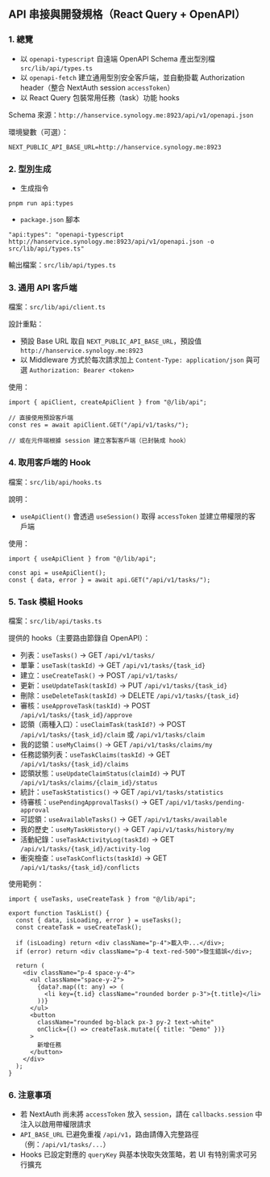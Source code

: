 ## API 串接與開發規格（React Query + OpenAPI）

### 1. 總覽
- 以 `openapi-typescript` 自遠端 OpenAPI Schema 產出型別檔 `src/lib/api/types.ts`
- 以 `openapi-fetch` 建立通用型別安全客戶端，並自動掛載 Authorization header（整合 NextAuth session `accessToken`）
- 以 React Query 包裝常用任務（task）功能 hooks

Schema 來源：`http://hanservice.synology.me:8923/api/v1/openapi.json`

環境變數（可選）：
```
NEXT_PUBLIC_API_BASE_URL=http://hanservice.synology.me:8923
```

### 2. 型別生成
- 生成指令
```
pnpm run api:types
```

- `package.json` 腳本
```
"api:types": "openapi-typescript http://hanservice.synology.me:8923/api/v1/openapi.json -o src/lib/api/types.ts"
```

輸出檔案：`src/lib/api/types.ts`

### 3. 通用 API 客戶端
檔案：`src/lib/api/client.ts`

設計重點：
- 預設 Base URL 取自 `NEXT_PUBLIC_API_BASE_URL`，預設值 `http://hanservice.synology.me:8923`
- 以 Middleware 方式於每次請求加上 `Content-Type: application/json` 與可選 `Authorization: Bearer <token>`

使用：
```tsx
import { apiClient, createApiClient } from "@/lib/api";

// 直接使用預設客戶端
const res = await apiClient.GET("/api/v1/tasks/");

// 或在元件端根據 session 建立客製客戶端（已封裝成 hook）
```

### 4. 取用客戶端的 Hook
檔案：`src/lib/api/hooks.ts`

說明：
- `useApiClient()` 會透過 `useSession()` 取得 `accessToken` 並建立帶權限的客戶端

使用：
```tsx
import { useApiClient } from "@/lib/api";

const api = useApiClient();
const { data, error } = await api.GET("/api/v1/tasks/");
```

### 5. Task 模組 Hooks
檔案：`src/lib/api/tasks.ts`

提供的 hooks（主要路由節錄自 OpenAPI）：
- 列表：`useTasks()` → GET `/api/v1/tasks/`
- 單筆：`useTask(taskId)` → GET `/api/v1/tasks/{task_id}`
- 建立：`useCreateTask()` → POST `/api/v1/tasks/`
- 更新：`useUpdateTask(taskId)` → PUT `/api/v1/tasks/{task_id}`
- 刪除：`useDeleteTask(taskId)` → DELETE `/api/v1/tasks/{task_id}`
- 審核：`useApproveTask(taskId)` → POST `/api/v1/tasks/{task_id}/approve`
- 認領（兩種入口）：`useClaimTask(taskId?)` → POST `/api/v1/tasks/{task_id}/claim` 或 `/api/v1/tasks/claim`
- 我的認領：`useMyClaims()` → GET `/api/v1/tasks/claims/my`
- 任務認領列表：`useTaskClaims(taskId)` → GET `/api/v1/tasks/{task_id}/claims`
- 認領狀態：`useUpdateClaimStatus(claimId)` → PUT `/api/v1/tasks/claims/{claim_id}/status`
- 統計：`useTaskStatistics()` → GET `/api/v1/tasks/statistics`
- 待審核：`usePendingApprovalTasks()` → GET `/api/v1/tasks/pending-approval`
- 可認領：`useAvailableTasks()` → GET `/api/v1/tasks/available`
- 我的歷史：`useMyTaskHistory()` → GET `/api/v1/tasks/history/my`
- 活動紀錄：`useTaskActivityLog(taskId)` → GET `/api/v1/tasks/{task_id}/activity-log`
- 衝突檢查：`useTaskConflicts(taskId)` → GET `/api/v1/tasks/{task_id}/conflicts`

使用範例：
```tsx
import { useTasks, useCreateTask } from "@/lib/api";

export function TaskList() {
  const { data, isLoading, error } = useTasks();
  const createTask = useCreateTask();

  if (isLoading) return <div className="p-4">載入中...</div>;
  if (error) return <div className="p-4 text-red-500">發生錯誤</div>;

  return (
    <div className="p-4 space-y-4">
      <ul className="space-y-2">
        {data?.map((t: any) => (
          <li key={t.id} className="rounded border p-3">{t.title}</li>
        ))}
      </ul>
      <button
        className="rounded bg-black px-3 py-2 text-white"
        onClick={() => createTask.mutate({ title: "Demo" })}
      >
        新增任務
      </button>
    </div>
  );
}
```

### 6. 注意事項
- 若 NextAuth 尚未將 `accessToken` 放入 `session`，請在 `callbacks.session` 中注入以啟用帶權限請求
- `API_BASE_URL` 已避免重複 `/api/v1`，路由請傳入完整路徑（例：`/api/v1/tasks/...`）
- Hooks 已設定對應的 `queryKey` 與基本快取失效策略，若 UI 有特別需求可另行擴充


